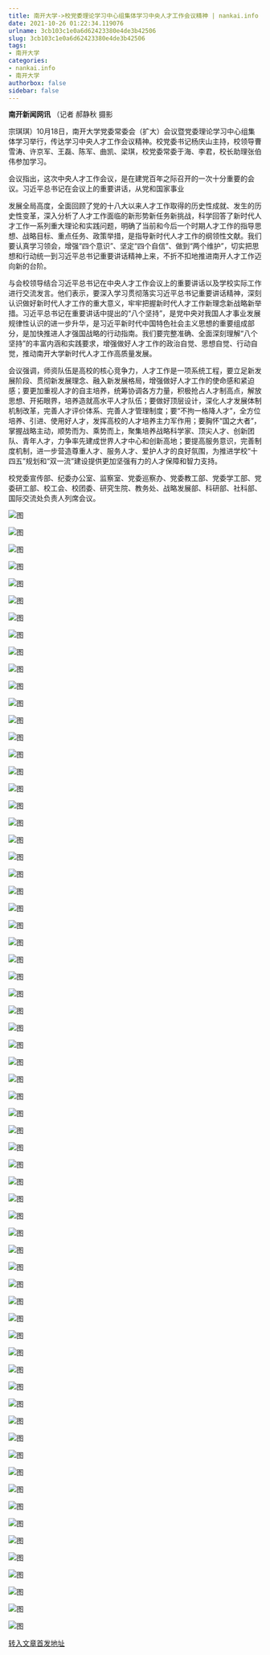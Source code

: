 ```yaml
---
title: 南开大学->校党委理论学习中心组集体学习中央人才工作会议精神 | nankai.info
date: 2021-10-26 01:22:34.119076
urlname: 3cb103c1e0a6d62423380e4de3b42506
slug: 3cb103c1e0a6d62423380e4de3b42506
tags: 
- 南开大学
categories:
- nankai.info
- 南开大学
authorbox: false
sidebar: false
---
```

**南开新闻网讯** （记者 郝静秋 摄影

宗琪琪）10月18日，南开大学党委常委会（扩大）会议暨党委理论学习中心组集体学习举行，传达学习中央人才工作会议精神。校党委书记杨庆山主持，校领导曹雪涛、许京军、王磊、陈军、曲凯、梁琪，校党委常委于海、李君，校长助理张伯伟参加学习。

会议指出，这次中央人才工作会议，是在建党百年之际召开的一次十分重要的会议。习近平总书记在会议上的重要讲话，从党和国家事业
<!--more-->
发展全局高度，全面回顾了党的十八大以来人才工作取得的历史性成就、发生的历史性变革，深入分析了人才工作面临的新形势新任务新挑战，科学回答了新时代人才工作一系列重大理论和实践问题，明确了当前和今后一个时期人才工作的指导思想、战略目标、重点任务、政策举措，是指导新时代人才工作的纲领性文献。我们要认真学习领会，增强“四个意识”、坚定“四个自信”、做到“两个维护”，切实把思想和行动统一到习近平总书记重要讲话精神上来，不折不扣地推进南开人才工作迈向新的台阶。

与会校领导结合习近平总书记在中央人才工作会议上的重要讲话以及学校实际工作进行交流发言。他们表示，要深入学习贯彻落实习近平总书记重要讲话精神，深刻认识做好新时代人才工作的重大意义，牢牢把握新时代人才工作新理念新战略新举措。习近平总书记在重要讲话中提出的“八个坚持”，是党中央对我国人才事业发展规律性认识的进一步升华，是习近平新时代中国特色社会主义思想的重要组成部分，是加快推进人才强国战略的行动指南。我们要完整准确、全面深刻理解“八个坚持”的丰富内涵和实践要求，增强做好人才工作的政治自觉、思想自觉、行动自觉，推动南开大学新时代人才工作高质量发展。

会议强调，师资队伍是高校的核心竞争力，人才工作是一项系统工程，要立足新发展阶段、贯彻新发展理念、融入新发展格局，增强做好人才工作的使命感和紧迫感；要更加重视人才的自主培养，统筹协调各方力量，积极抢占人才制高点，解放思想、开拓眼界，培养造就高水平人才队伍；要做好顶层设计，深化人才发展体制机制改革，完善人才评价体系、完善人才管理制度；要“不拘一格降人才”，全方位培养、引进、使用好人才，发挥高校的人才培养主力军作用；要胸怀“国之大者”，掌握战略主动，顺势而为、乘势而上，聚集培养战略科学家、顶尖人才、创新团队、青年人才，力争率先建成世界人才中心和创新高地；要提高服务意识，完善制度机制，进一步营造尊重人才、服务人才、爱护人才的良好氛围，为推进学校“十四五”规划和“双一流”建设提供更加坚强有力的人才保障和智力支持。

校党委宣传部、纪委办公室、监察室、党委巡察办、党委教工部、党委学工部、党委研工部、校工会、校团委、研究生院、教务处、战略发展部、科研部、社科部、国际交流处负责人列席会议。

![图](http://news.nankai.edu.cn/ywsd/system/2021/10/20/g)

![图](http://news.nankai.edu.cn/ywsd/system/2021/10/20/p)

![图](http://news.nankai.edu.cn/ywsd/system/2021/10/20/j)

![图](http://news.nankai.edu.cn/ywsd/system/2021/10/20/)

![图](http://news.nankai.edu.cn/ywsd/system/2021/10/20/b)

![图](http://news.nankai.edu.cn/ywsd/system/2021/10/20/c)

![图](http://news.nankai.edu.cn/ywsd/system/2021/10/20/3)

![图](http://news.nankai.edu.cn/ywsd/system/2021/10/20/f)

![图](http://news.nankai.edu.cn/ywsd/system/2021/10/20/b)

![图](http://news.nankai.edu.cn/ywsd/system/2021/10/20/b)

![图](http://news.nankai.edu.cn/ywsd/system/2021/10/20/2)

![图](http://news.nankai.edu.cn/ywsd/system/2021/10/20/f)

![图](http://news.nankai.edu.cn/ywsd/system/2021/10/20/_)

![图](http://news.nankai.edu.cn/ywsd/system/2021/10/20/8)

![图](http://news.nankai.edu.cn/ywsd/system/2021/10/20/7)

![图](http://news.nankai.edu.cn/ywsd/system/2021/10/20/1)

![图](http://news.nankai.edu.cn/ywsd/system/2021/10/20/2)

![图](http://news.nankai.edu.cn/ywsd/system/2021/10/20/4)

![图](http://news.nankai.edu.cn/ywsd/system/2021/10/20/0)

![图](http://news.nankai.edu.cn/ywsd/system/2021/10/20/0)

![图](http://news.nankai.edu.cn/ywsd/system/2021/10/20/0)

![图](http://news.nankai.edu.cn/ywsd/system/2021/10/20/3)

![图](http://news.nankai.edu.cn/ywsd/system/2021/10/20/0)

![图](http://news.nankai.edu.cn/ywsd/system/2021/10/20/0)

![图](http://news.nankai.edu.cn/)

![图](http://news.nankai.edu.cn/ywsd/system/2021/10/20/1)

![图](http://news.nankai.edu.cn/ywsd/system/2021/10/20/2)

![图](http://news.nankai.edu.cn/ywsd/system/2021/10/20/4)

![图](http://news.nankai.edu.cn/)

![图](http://news.nankai.edu.cn/ywsd/system/2021/10/20/0)

![图](http://news.nankai.edu.cn/ywsd/system/2021/10/20/0)

![图](http://news.nankai.edu.cn/ywsd/system/2021/10/20/0)

![图](http://news.nankai.edu.cn/)

![图](http://news.nankai.edu.cn/ywsd/system/2021/10/20/3)

![图](http://news.nankai.edu.cn/ywsd/system/2021/10/20/0)

![图](http://news.nankai.edu.cn/ywsd/system/2021/10/20/0)

![图](http://news.nankai.edu.cn/)

![图](http://news.nankai.edu.cn/ywsd/system/2021/10/20/c)

![图](http://news.nankai.edu.cn/ywsd/system/2021/10/20/i)

![图](http://news.nankai.edu.cn/ywsd/system/2021/10/20/p)

![图](http://news.nankai.edu.cn/)

![图](http://news.nankai.edu.cn/ywsd/system/2021/10/20/n)

![图](http://news.nankai.edu.cn/ywsd/system/2021/10/20/c)

![图](http://news.nankai.edu.cn/ywsd/system/2021/10/20/)

![图](http://news.nankai.edu.cn/ywsd/system/2021/10/20/u)

![图](http://news.nankai.edu.cn/ywsd/system/2021/10/20/d)

![图](http://news.nankai.edu.cn/ywsd/system/2021/10/20/e)

![图](http://news.nankai.edu.cn/ywsd/system/2021/10/20/)

![图](http://news.nankai.edu.cn/ywsd/system/2021/10/20/i)

![图](http://news.nankai.edu.cn/ywsd/system/2021/10/20/a)

![图](http://news.nankai.edu.cn/ywsd/system/2021/10/20/k)

![图](http://news.nankai.edu.cn/ywsd/system/2021/10/20/n)

![图](http://news.nankai.edu.cn/ywsd/system/2021/10/20/a)

![图](http://news.nankai.edu.cn/ywsd/system/2021/10/20/n)

![图](http://news.nankai.edu.cn/ywsd/system/2021/10/20/)

![图](http://news.nankai.edu.cn/ywsd/system/2021/10/20/s)

![图](http://news.nankai.edu.cn/ywsd/system/2021/10/20/w)

![图](http://news.nankai.edu.cn/ywsd/system/2021/10/20/e)

![图](http://news.nankai.edu.cn/ywsd/system/2021/10/20/n)

![图](http://news.nankai.edu.cn/)

![图](http://news.nankai.edu.cn/)

![图](http://news.nankai.edu.cn/ywsd/system/2021/10/20/:)

![图](http://news.nankai.edu.cn/ywsd/system/2021/10/20/p)

![图](http://news.nankai.edu.cn/ywsd/system/2021/10/20/t)

![图](http://news.nankai.edu.cn/ywsd/system/2021/10/20/t)

![图](http://news.nankai.edu.cn/ywsd/system/2021/10/20/h)

[转入文章首发地址](http://news.nankai.edu.cn/ywsd/system/2021/10/20/030048401.shtml)